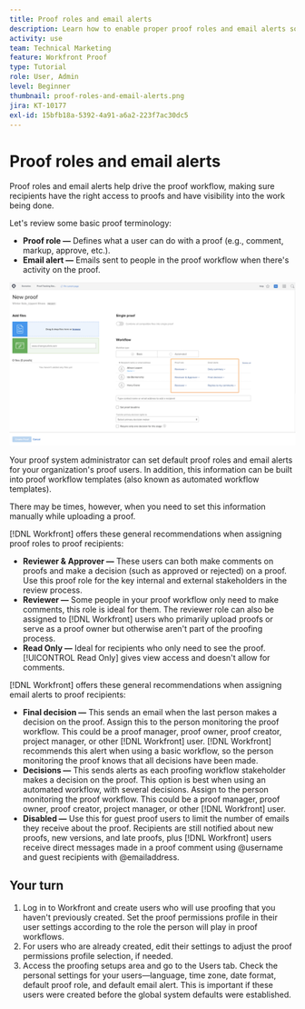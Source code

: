 ```yaml
---
title: Proof roles and email alerts
description: Learn how to enable proper proof roles and email alerts so proof recipients have access to proofs and visibility into the work being done in [!DNL  Workfront].
activity: use
team: Technical Marketing
feature: Workfront Proof
type: Tutorial
role: User, Admin
level: Beginner
thumbnail: proof-roles-and-email-alerts.png
jira: KT-10177
exl-id: 15bfb18a-5392-4a91-a6a2-223f7ac30dc5
---
```

# Proof roles and email alerts

Proof roles and email alerts help drive the proof workflow, making sure recipients have the right access to proofs and have visibility into the work being done.

Let's review some basic proof terminology:

* **Proof role —** Defines what a user can do with a proof (e.g., comment, markup, approve, etc.).
* **Email alert —** Emails sent to people in the proof workflow when there's activity on the proof.

![An image of the [!UICONTROL New Proof] window with the [!UICONTROL Proof role] and [!UICONTROL Email alerts] columns highlighted.](assets/proof-roles-and-email-alerts.png)

Your proof system administrator can set default proof roles and email alerts for your organization's proof users. In addition, this information can be built into proof workflow templates (also known as automated workflow templates).

There may be times, however, when you need to set this information manually while uploading a proof.

[!DNL Workfront] offers these general recommendations when assigning proof roles to proof recipients:

* **Reviewer & Approver —** These users can both make comments on proofs and make a decision (such as approved or rejected) on a proof. Use this proof role for the key internal and external stakeholders in the review process.
* **Reviewer —** Some people in your proof workflow only need to make comments, this role is ideal for them. The reviewer role can also be assigned to [!DNL Workfront] users who primarily upload proofs or serve as a proof owner but otherwise aren't part of the proofing process.
* **Read Only —** Ideal for recipients who only need to see the proof. [!UICONTROL Read Only] gives view access and doesn't allow for comments.

[!DNL Workfront] offers these general recommendations when assigning email alerts to proof recipients:

* **Final decision —** This sends an email when the last person makes a decision on the proof. Assign this to the person monitoring the proof workflow. This could be a proof manager, proof owner, proof creator, project manager, or other [!DNL Workfront] user. [!DNL Workfront] recommends this alert when using a basic workflow, so the person monitoring the proof knows that all decisions have been made.
* **Decisions —** This sends alerts as each proofing workflow stakeholder makes a decision on the proof. This option is best when using an automated workflow, with several decisions. Assign to the person monitoring the proof workflow. This could be a proof manager, proof owner, proof creator, project manager, or other [!DNL Workfront] user.
* **Disabled —** Use this for guest proof users to limit the number of emails they receive about the proof. Recipients are still notified about new proofs, new versions, and late proofs, plus [!DNL Workfront] users receive direct messages made in a proof comment using @username and guest recipients with @emailaddress.

## Your turn

1. Log in to Workfront and create users who will use proofing that you haven't previously created. Set the proof permissions profile in their user settings according to the role the person will play in proof workflows.
1. For users who are already created, edit their settings to adjust the proof permissions profile selection, if needed.
1. Access the proofing setups area and go to the Users tab. Check the personal settings for your users—language, time zone, date format, default proof role, and default email alert. This is important if these users were created before the global system defaults were established.

<!--
Download the proof role and email alert guides to have on hand as you start uploading proofs and assigning proof recipients.
-->

<!--
## Learn more
* Notifications for proof comments and decisions
-->

<!--
## Guides
* Proof roles
* Email alerts
-->
